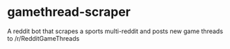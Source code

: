 # gamethread-scraper
A reddit bot that scrapes a sports multi-reddit and posts new game threads to /r/RedditGameThreads
